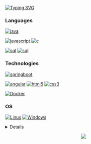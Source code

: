 [![Typing SVG](https://readme-typing-svg.herokuapp.com?font=Fira+Code&pause=1000&center=true&multiline=true&width=435&lines=Cheikh+Mounirou+Coly+Diouf;Full-Stack+Develloper)](https://git.io/typing-svg)
### Languages
[![java](https://img.shields.io/badge/java-black?style=for-the-badge&logo=openjdk)](https://github.com/Cheikh-Nakamoto)

[![javascript](https://img.shields.io/badge/javascript-black?style=for-the-badge&logo=javascript)](https://github.com/Cheikh-Nakamoto)
[![c](https://img.shields.io/badge/c_language-black?style=for-the-badge&logo=c)](https://github.com/Cheikh-Nakamoto)

[![sql](https://img.shields.io/badge/sql-black?style=for-the-badge&logo=mysql)](https://github.com/Cheikh-Nakamoto)
[![sql](https://img.shields.io/badge/go-black?style=for-the-badge&logo=go)](https://github.com/Cheikh-Nakamoto)

### Technologies
[![springboot](https://img.shields.io/badge/springboot-black?style=for-the-badge&logo=spring)](https://github.com/Cheikh-Nakamoto)

[![angular](https://img.shields.io/badge/angular-black?style=for-the-badge&logo=angular)](https://github.com/Cheikh-Nakamoto)
[![html5](https://img.shields.io/badge/html5-black?style=for-the-badge&logo=html5)](https://github.com/Cheikh-Nakamoto)
[![css3](https://img.shields.io/badge/css3-black?style=for-the-badge&logo=css3)](https://github.com/Cheikh-Nakamoto)

[![Docker](https://img.shields.io/badge/docker-black?style=for-the-badge&logo=docker)](https://github.com/Cheikh-Nakamoto)

### OS
[![Linux](https://img.shields.io/badge/linux-black?style=for-the-badge&logo=Linux)](https://github.com/Cheikh-Nakamoto)
[![Windows](https://img.shields.io/badge/Windows-black?style=for-the-badge&logo=Windows)](https://github.com/Cheikh-Nakamoto)
<!--[![Cheikh Mounirou Coly's github activity graph](https://github-readme-activity-graph.vercel.app/graph?username=Cheikh-Nakamoto&bg_color=0d1117&color=708090&line=139ae1&point=ffffff&area=true&hide_border=true)](https://github.com/Cheikh-Nakamoto/)-->

<details>
<p align="center">
  <a href="https://github.com/Cheikh-Nakamoto">
    <img src="http://github-profile-summary-cards.vercel.app/api/cards/profile-details?username=Cheikh-Nakamoto&hide_border=true&theme=transparent" />
  </a>
  <a href="https://github.com/Cheikh-Nakamoto">
    <img src="https://github-readme-activity-graph.vercel.app/graph?username=Cheikh-Nakamoto&bg_color=0d1117&color=708090&line=139ae1&point=ffffff&area=true&hide_border=true&card_width=338&theme=transparent" />
  </a>
  <a href="https://github.com/Cheikh-Nakamoto">
    <img src="https://github-readme-streak-stats.herokuapp.com/?user=Cheikh-Nakamoto&hide_border=true&card_width=338&theme=transparent" />
  </a>
  <a href="https://github.com/Cheikh-Nakamoto">
    <img src="http://github-profile-summary-cards.vercel.app/api/cards/stats?username=Cheikh-Nakamoto&card_width=338&theme=transparent" />
  </a>
  <a href="https://github.com/Cheikh-Nakamoto">
    <img src="https://github-readme-stats.vercel.app/api/top-langs/?username=Cheikh-Nakamoto&hide_border=true&card_width=338&theme=transparent" />
  </a>
</p>
</details>

<p align="center">
  <a href="https://github.com/Cheikh-Nakamoto">
    <img src="https://komarev.com/ghpvc/?username=Cheikh-Nakamoto&color=blue&style=flat)" />
  </a>
</p>
